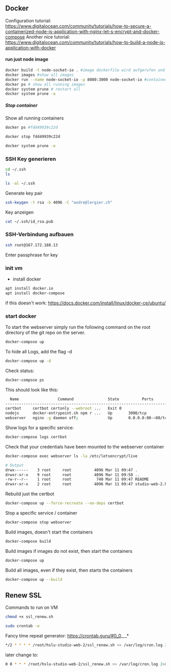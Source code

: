 ## Docker
Configuration tutorial: https://www.digitalocean.com/community/tutorials/how-to-secure-a-containerized-node-js-application-with-nginx-let-s-encrypt-and-docker-compose
Another nice tutorial: https://www.digitalocean.com/community/tutorials/how-to-build-a-node-js-application-with-docker

#### run just node image
```zsh
docker build -t node-socket-io . #image dockerfile wird aufgerufen und image erhält namen node-socket-io
docker images #show all images
docker run --name node-socket-io -p 8080:3000 node-socket-io #container wird gestartet; gegen aussen auf port 8080, gegen innen auf port 3000
docker ps # show all running images
docker system prune # restart all
docker system prune -a
```

##### Stop container
Show all running containers
```zsh
docker ps #fdd49939c22d
```

```zsh
docker stop fdd49939c22d
```

```zsh
docker system prune -a
```

### SSH Key generieren
```zsh
cd ~/.ssh
ls
```
```zsh
ls -al ~/.ssh
```

Generate key pair
```zsh
ssh-keygen -t rsa -b 4096 -C "andre@lergier.ch"
```

Key anzeigen
```zsh
cat ~/.ssh/id_rsa.pub 
```

### SSH-Verbindung aufbauen
```zsh
ssh root@167.172.188.13
```
Enter passphrase for key

### init vm
- install docker
```zsh
apt install docker.io
apt install docker-compose
```
if this doesn't work: https://docs.docker.com/install/linux/docker-ce/ubuntu/

### start docker
To start the webserver simply run the following command on the root directory of the git repo on the server.
```zsh
docker-compose up
```

To hide all Logs, add the flag -d
```zsh
docker-compose up -d
```

Check status:
```zsh
docker-compose ps
```

This should look like this:
```zsh
  Name                 Command               State          Ports       
------------------------------------------------------------------------
certbot     certbot certonly --webroot ...   Exit 0                     
nodejs      docker-entrypoint.sh npm r ...   Up       3000/tcp          
webserver   nginx -g daemon off;             Up       0.0.0.0:80->80/tcp
```

Show logs for a specific service:
```zsh
docker-compose logs certbot
```

Check that your credentials have been mounted to the webserver container
```zsh
docker-compose exec webserver ls -la /etc/letsencrypt/live

# Output
drwx------    3 root     root          4096 Mar 11 09:47 .
drwxr-xr-x    9 root     root          4096 Mar 11 09:50 ..
-rw-r--r--    1 root     root           740 Mar 11 09:47 README
drwxr-xr-x    2 root     root          4096 Mar 11 09:47 studio-web-2.hslu.lergier.ch
```

Rebuild just the certbot
```zsh
docker-compose up --force-recreate --no-deps certbot
```

Stop a specific service / container
```zsh
docker-compose stop webserver
```

Build images, doesn't start the containers
```zsh
docker-compose build
```

Build images if images do not exist, then start the containers
```zsh
docker-compose up
```

Build all images, even if they exist, then starts the containers
```zsh
docker-compose up --build
```

## Renew SSL
Commands to run on VM
```zsh
chmod +x ssl_renew.sh
```

```zsh
sudo crontab -e
```

Fancy time repeat generator: https://crontab.guru/#0_0_*_*_*
```zsh
*/2 * * * * /root/hslu-studio-web-2/ssl_renew.sh >> /var/log/cron.log 2>&1
```

later change to:
```zsh
0 0 * * * /root/hslu-studio-web-2/ssl_renew.sh >> /var/log/cron.log 2>&1
```